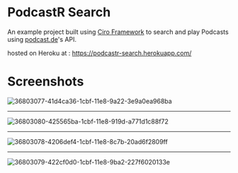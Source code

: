 # PodcastR Search
An example project built using [Ciro Framework](https://github.com/SherifAbdlNaby/Ciro-PHP-Framework) to search and play Podcasts using [podcast.de](https://api.podcast.de/)'s API.

hosted on Heroku at : https://podcastr-search.herokuapp.com/

# Screenshots

![36803077-41d4ca36-1cbf-11e8-9a22-3e9a0ea968ba](https://user-images.githubusercontent.com/16992394/36803554-8832ed36-1cc0-11e8-868c-7d1ba0dd0ff7.png)

------

![36803080-425565ba-1cbf-11e8-919d-a771d1c88f72](https://user-images.githubusercontent.com/16992394/36803485-56175daa-1cc0-11e8-8960-d35d278d6a9b.png)

------

![36803078-4206def4-1cbf-11e8-8c7b-20ad6f2809ff](https://user-images.githubusercontent.com/16992394/36803482-55acaf14-1cc0-11e8-9423-b7c898a1c246.png)

------

![36803079-422cf0d0-1cbf-11e8-9ba2-227f6020133e](https://user-images.githubusercontent.com/16992394/36803483-55d0b42c-1cc0-11e8-8600-7183244539b3.png)

